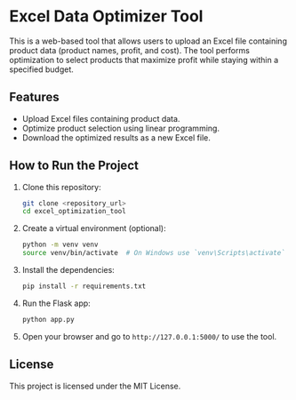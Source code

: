 # Excel Data Optimizer Tool

This is a web-based tool that allows users to upload an Excel file containing product data (product names, profit, and cost). The tool performs optimization to select products that maximize profit while staying within a specified budget.

## Features
- Upload Excel files containing product data.
- Optimize product selection using linear programming.
- Download the optimized results as a new Excel file.

## How to Run the Project

1. Clone this repository:
    ```bash
    git clone <repository_url>
    cd excel_optimization_tool
    ```

2. Create a virtual environment (optional):
    ```bash
    python -m venv venv
    source venv/bin/activate  # On Windows use `venv\Scripts\activate`
    ```

3. Install the dependencies:
    ```bash
    pip install -r requirements.txt
    ```

4. Run the Flask app:
    ```bash
    python app.py
    ```

5. Open your browser and go to `http://127.0.0.1:5000/` to use the tool.

## License
This project is licensed under the MIT License.

